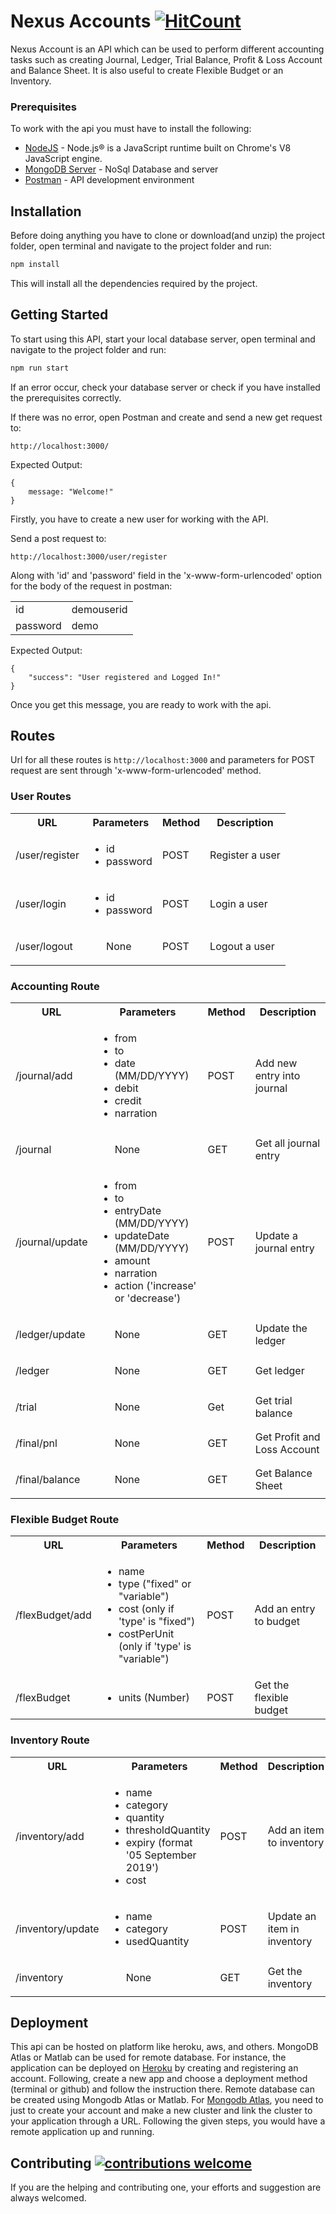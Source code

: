 # Nexus Accounts [![HitCount](http://hits.dwyl.io/HrithikMittal/HrithikMittal/nexus-account.svg)](http://hits.dwyl.io/HrithikMittal/HrithikMittal/nexus-account)

Nexus Account is an API which can be used to perform different accounting tasks such as creating Journal, Ledger, Trial Balance, Profit & Loss Account and Balance Sheet. It is also useful to create Flexible Budget or an Inventory.

### Prerequisites

To work with the api you must have to install the following:
* [NodeJS](https://nodejs.org/en/download/) - Node.js® is a JavaScript runtime built on Chrome's V8 JavaScript engine.
* [MongoDB Server](https://docs.mongodb.com/manual/installation/) - NoSql Database and server
* [Postman](https://www.getpostman.com/downloads/) - API development environment

## Installation

Before doing anything you have to clone or download(and unzip) the project folder, open terminal and navigate to the project folder and run:

```bash
npm install
```
This will install all the dependencies required by the project.

## Getting Started

To start using this API, start your local database server, open terminal and navigate to the project folder and run:
```bash
npm run start
```
If an error occur, check your database server or check if you have installed the prerequisites correctly.

If there was no error, open Postman and create and send a new get request to:

```
http://localhost:3000/
```
Expected Output: 
```
{
	message: "Welcome!"
}
```

Firstly, you have to create a new user for working with the API.

Send a post request to:

```
http://localhost:3000/user/register
```
Along with 'id' and 'password' field in the 'x-www-form-urlencoded' option for the body of the request in postman:
<table>
	<tr>
		<td>id</td>
		<td>demouserid</td>
	</tr>
	<tr>
		<td>password</td>
		<td>demo</td>
	</tr>
</table>

Expected Output: 
```
{
    "success": "User registered and Logged In!"
}
```

Once you get this message, you are ready to work with the api.
## Routes

Url for all these routes is ```http://localhost:3000``` and parameters for POST request are sent through 'x-www-form-urlencoded' method.

### User Routes

<table>
	<tr>
		<th>URL</th>
		<th>Parameters</th>
		<th>Method</th>
		<th>Description</th>
	</tr>
	<tr>
		<td>/user/register</th>
		<td>
			<ul>
				<li>id</li>
				<li>password</li>
			</ul>
		</td>
		<td>
			POST
		</td>
		<td>
			Register a user
		</td>
	</tr>
	<tr>
		<td>/user/login</th>
		<td>
			<ul>
				<li>id</li>
				<li>password</li>
			</ul>
		</td>
		<td>
			POST
		</td>
		<td>
			Login a user
		</td>
	</tr>
	<tr>
		<td>/user/logout</th>
		<td>
			<ul>
				None
			<ul>
		</td>
		<td>
			POST
		</td>
		<td>
			Logout a user
		</td>
	</tr>
</table>

### Accounting Route

<table>
	<tr>
		<th>URL</th>
		<th>Parameters</th>
		<th>Method</th>
		<th>Description</th>
	</tr>
	<tr>
		<td>/journal/add</th>
		<td>
			<ul>
				<li>from</li>
				<li>to</li>
				<li>date (MM/DD/YYYY)</li>
				<li>debit</li>
				<li>credit</li>
				<li>narration</li>
			</ul>
		</td>
		<td>
			POST
		</td>
		<td>
			Add new entry into journal
		</td>
	</tr>
	<tr>
		<td>/journal</th>
		<td>
			<ul>
				None
			</ul>
		</td>
		<td>
			GET
		</td>
		<td>
			Get all journal entry
		</td>
	</tr>
	<tr>
		<td>/journal/update</th>
		<td>
			<ul>
				<li>from</li>
				<li>to</li>
				<li>entryDate (MM/DD/YYYY)</li>
				<li>updateDate (MM/DD/YYYY)</li>
				<li>amount</li>
				<li>narration</li>
				<li>action ('increase' or 'decrease')</li>
			<ul>
		</td>
		<td>
			POST
		</td>
		<td>
			Update a journal entry
		</td>
	</tr>
	<tr>
		<td>/ledger/update</th>
		<td>
			<ul>
				None
			<ul>
		</td>
		<td>
			GET
		</td>
		<td>
			Update the ledger
		</td>
	</tr>
	<tr>
		<td>/ledger</th>
		<td>
			<ul>
				None
			<ul>
		</td>
		<td>
			GET
		</td>
		<td>
			Get ledger
		</td>
	</tr>
	<tr>
		<td>/trial</th>
		<td>
			<ul>
				None
			<ul>
		</td>
		<td>
			Get
		</td>
		<td>
			Get trial balance
		</td>
	</tr>
	<tr>
		<td>/final/pnl</th>
		<td>
			<ul>
				None
			<ul>
		</td>
		<td>
			GET
		</td>
		<td>
			Get Profit and Loss Account
		</td>
	</tr>
	<tr>
		<td>/final/balance</th>
		<td>
			<ul>
				None
			<ul>
		</td>
		<td>
			GET
		</td>
		<td>
			Get Balance Sheet
		</td>
	</tr>
</table>

### Flexible Budget Route

<table>
	<tr>
		<th>URL</th>
		<th>Parameters</th>
		<th>Method</th>
		<th>Description</th>
	</tr>
	<tr>
		<td>/flexBudget/add</th>
		<td>
			<ul>
				<li>name</li>
				<li>type ("fixed" or "variable")</li>
				<li>cost (only if 'type' is "fixed")</li>
				<li>costPerUnit (only if 'type' is "variable")</li>
			</ul>
		</td>
		<td>
			POST
		</td>
		<td>
			Add an entry to budget
		</td>
	</tr>
	<tr>
		<td>/flexBudget</th>
		<td>
			<ul>
				<li>units (Number)</li>
			</ul>
		</td>
		<td>
			POST
		</td>
		<td>
			Get the flexible budget
		</td>
	</tr>
</table>

### Inventory Route

<table>
	<tr>
		<th>URL</th>
		<th>Parameters</th>
		<th>Method</th>
		<th>Description</th>
	</tr>
	<tr>
		<td>/inventory/add</th>
		<td>
			<ul>
				<li>name</li>
				<li>category</li>
				<li>quantity</li>
				<li>thresholdQuantity</li>
				<li>expiry (format '05 September 2019')</li>
				<li>cost</li>
			</ul>
		</td>
		<td>
			POST
		</td>
		<td>
			Add an item to inventory
		</td>
	</tr>
	<tr>
		<td>/inventory/update</th>
		<td>
			<ul>
				<li>name</li>
				<li>category</li>
				<li>usedQuantity</li>
			</ul>
		</td>
		<td>
			POST
		</td>
		<td>
			Update an item in inventory
		</td>
	</tr>
	<tr>
		<td>/inventory</th>
		<td>
			<ul>
				None
			</ul>
		</td>
		<td>
			GET
		</td>
		<td>
			Get the inventory
		</td>
	</tr>
</table>

## Deployment

This api can be hosted on platform like heroku, aws, and others. MongoDB Atlas or Matlab can be used for remote database. For instance, the application can be deployed on [Heroku](https://signup.heroku.com/login) by creating and registering an account. Following, create a new app and choose a deployment method (terminal or github) and follow the instruction there. Remote database can be created using Mongodb Atlas or Matlab. For [Mongodb Atlas](https://cloud.mongodb.com/user?_ga=2.185306281.1809166196.1559570784-2125252051.1557828824#/atlas/register/accountProfile), you need to just to create your account and make a new cluster and link the cluster to your application through a URL. Following the given steps, you would have a remote application up and running.

## Contributing [![contributions welcome](https://img.shields.io/badge/contributions-welcome-brightgreen.svg?style=flat)](https://github.com/dwyl/esta/issues)

If you are the helping and contributing one, your efforts and suggestion are always welcomed.
